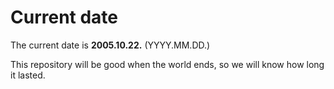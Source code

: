 # Current date

The current date is **2005.10.22.** (YYYY.MM.DD.)

This repository will be good when the world ends, so we will know how long it lasted.
